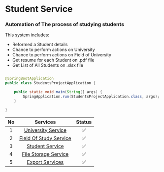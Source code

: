 # Student Service

### Automation of The process of studying students

This system includes:

* Reformed a Student details
* Chance to perform actions on University
* Chance to perform actions on Field of University
* Get resume for each Student on .pdf file
* Get List of All Students on .xlsx file

```java

@SpringBootApplication
public class StudentsProjectApplication {

    public static void main(String[] args) {
        SpringApplication.run(StudentsProjectApplication.class, args);
    }

}
```
| No |                                                                             Services                                                                              | Status |
|:--:|:-----------------------------------------------------------------------------------------------------------------------------------------------------------------:|:------:|
| 1  |    [University Service](https://github.com/KuronboevAsadbek/Students-Project-V2/blob/main/src/main/java/uz/studentsproject/controller/StudentController.java)     |   ✅    |
| 2  | [Field Of Study Service](https://github.com/KuronboevAsadbek/Students-Project-V2/blob/main/src/main/java/uz/studentsproject/controller/UniversityController.java) |   ✅    |
| 3  |   [Student Service](https://github.com/KuronboevAsadbek/Students-Project-V2/blob/main/src/main/java/uz/studentsproject/controller/FieldOfStudyController.java)    |   ✅    |
| 4  | [File Storage Service](https://github.com/KuronboevAsadbek/Students-Project-V2/blob/main/src/main/java/uz/studentsproject/controller/FileStorageController.java)  |   ✅    |
| 5  |      [Export Services](https://github.com/KuronboevAsadbek/Students-Project-V2/blob/main/src/main/java/uz/studentsproject/controller/ExportController.java)       |   ✅    |